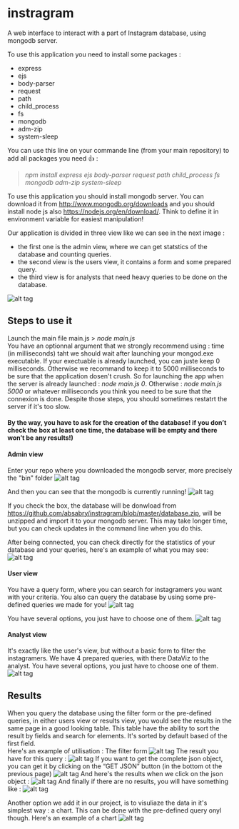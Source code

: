 # instragram
A web interface to interact with a part of Instagram database, using mongodb server.

To use this application you need to install some packages :
- express
- ejs
- body-parser
- request
- path
- child_process
- fs
- mongodb
- adm-zip
- system-sleep

You can use this line on your commande line (from your main repository) to add all packages you need :+1: :
> _npm install express ejs body-parser request path child_process fs mongodb adm-zip system-sleep_

To use this application you should install mongodb server. You can download it from http://www.mongodb.org/downloads and you should install node js also https://nodejs.org/en/download/. Think to define it in environment variable for easiest manipulation!

Our application is divided in three view like we can see in the next image : 
- the first one is the admin view, where we can get statstics of the database and counting queries.
- the second view is the users view, it contains a form and some prepared query.
- the third view is for analysts that need heavy queries to be done on the database.


![alt tag](https://github.com/absabry/instragram/blob/master/images/menu.PNG)

## Steps to use it

Launch the main file main.js > _node main.js_  
You have an optionnal argument that we strongly recommend using : time (in milliseconds) taht we should wait after launching your mongod.exe executable.
If your exectuable is already launched, you can juste keep 0 milliseconds. Otherwise we recommand to keep it to 5000 milliseconds to be sure that the application dosen't crush. 
So for launching the app when the server is already launched :   _node main.js 0_. 
Otherwise : _node main.js 5000_ or whatever milliseconds you think you need to be sure that the connexion is done. Despite those steps, you should sometimes restatrt the server if it's too slow. 

#### By the way, you have to ask for the creation of the database! if you don’t check the box at least one time, the database will be empty and there won’t be any results!) ####

#### Admin view
Enter your repo where you downloaded the mongodb server, more precisely the "bin" folder
![alt tag](https://github.com/absabry/instragram/blob/master/images/connexion.PNG)

And then you can see that the mongodb is currently running!
![alt tag](https://github.com/absabry/instragram/blob/master/images/mongod.PNG)

If you check the box, the database will be donwload from https://github.com/absabry/instragram/blob/master/database.zip, will be unzipped and import it to your mongodb server. This may take longer time, but you can check updates in the command line when you do this. 

After being connected, you can check directly for the statistics of your database and your queries, here's an example of what you may see: ![alt tag](https://github.com/absabry/instragram/blob/master/images/afterconnected.PNG)


#### User view

You have a query form, where you can search for instagramers you want with your criteria. You also can query the database by using some pre-defined queries we made for you!
![alt tag](https://github.com/absabry/instragram/blob/master/images/results%20of%20users.PNG)

You have several options, you just have to choose one of them.
![alt tag](https://github.com/absabry/mongodb/blob/master/images/options.png)

#### Analyst view

It's exactly like the user's view, but without a basic form to filter the instagramers. We have 4 prepared queries, with there DataViz to the analyst. 
You have several options, you just have to choose one of them.
![alt tag](https://github.com/absabry/mongodb/blob/master/images/options.png)

## Results
When you query the database using the filter form or the pre-defined queries, in either users view or results view, you would see the results in the same page in a good looking table. This table have the ability to sort the result by fields and search for elements. It's sorted by default based of the first field.   
Here's an example of utilisation :
The filter form
![alt tag](https://github.com/absabry/instragram/blob/master/images/pre-result.PNG)
The result you have for this query :
![alt tag](https://github.com/absabry/instragram/blob/master/images/results%20of%20users.PNG)
If you want to get the complete json object, you can get it by clicking on the “GET JSON”
button (in the bottom ot the previous page)  ![alt tag](https://github.com/absabry/instragram/blob/master/images/get%20json.PNG)
And here's the results when we click on the json object : 
![alt tag](https://github.com/absabry/instragram/blob/master/images/json.PNG)
And finally if there are no results, you will have something like :
![alt tag](https://github.com/absabry/instragram/blob/master/images/no%20result.PNG)


Another option we add it in our project, is to visuliaze the data in it's simplest way : a chart. This can be done with the pre-defined query onyl though. Here's an example of a chart ![alt tag](https://github.com/absabry/instragram/blob/master/images/plot.PNG)
